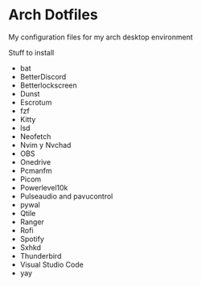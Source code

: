 # Arch Dotfiles
My configuration files for my arch desktop environment

Stuff to install
<ul>
  <li>bat</li>
  <li>BetterDiscord</li>
  <li>Betterlockscreen</li>
  <li>Dunst</li>
  <li>Escrotum</li>
  <li>fzf</li>
  <li>Kitty</li>
  <li>lsd</li>
  <li>Neofetch</li>
  <li>Nvim y Nvchad</li>
  <li>OBS</li>
  <li>Onedrive</li>
  <li>Pcmanfm</li>
  <li>Picom</li>
  <li>Powerlevel10k</li>
  <li>Pulseaudio and pavucontrol</li>
  <li>pywal</li>
  <li>Qtile</li>
  <li>Ranger</li>
  <li>Rofi</li>
  <li>Spotify</li>
  <li>Sxhkd</li>
  <li>Thunderbird</li>
  <li>Visual Studio Code</li/>
  <li>yay</li>
</ul>
